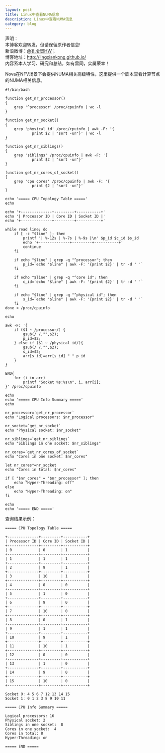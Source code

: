 ```yaml
---
layout: post
title: Linux中查看NUMA信息
description: Linux中查看NUMA信息
category: blog
---
```


声明：  
本博客欢迎转发，但请保留原作者信息!  
新浪微博：[@孔令贤HW](http://weibo.com/lingxiankong)；   
博客地址：<http://lingxiankong.github.io/>  
内容系本人学习、研究和总结，如有雷同，实属荣幸！

Nova在NFV场景下会提供NUMA相关高级特性，这里提供一个脚本查看计算节点的NUMA相关信息。

	#!/bin/bash
	
	function get_nr_processor()
	{
	    grep '^processor' /proc/cpuinfo | wc -l
	}
	
	function get_nr_socket()
	{
	    grep 'physical id' /proc/cpuinfo | awk -F: '{
	            print $2 | "sort -un"}' | wc -l
	}
	
	function get_nr_siblings()
	{
	    grep 'siblings' /proc/cpuinfo | awk -F: '{
	            print $2 | "sort -un"}'
	}
	
	function get_nr_cores_of_socket()
	{
	    grep 'cpu cores' /proc/cpuinfo | awk -F: '{
	            print $2 | "sort -un"}'
	}
	
	echo '===== CPU Topology Table ====='
	echo
	
	echo '+--------------+---------+-----------+'
	echo '| Processor ID | Core ID | Socket ID |'
	echo '+--------------+---------+-----------+'
	
	while read line; do
	    if [ -z "$line" ]; then
	        printf '| %-12s | %-7s | %-9s |\n' $p_id $c_id $s_id
	        echo '+--------------+---------+-----------+'
	        continue
	    fi
	
	    if echo "$line" | grep -q "^processor"; then
	        p_id=`echo "$line" | awk -F: '{print $2}' | tr -d ' '` 
	    fi
	
	    if echo "$line" | grep -q "^core id"; then
	        c_id=`echo "$line" | awk -F: '{print $2}' | tr -d ' '` 
	    fi
	
	    if echo "$line" | grep -q "^physical id"; then
	        s_id=`echo "$line" | awk -F: '{print $2}' | tr -d ' '` 
	    fi
	done < /proc/cpuinfo
	
	echo
	
	awk -F: '{ 
	    if ($1 ~ /processor/) {
	        gsub(/ /,"",$2);
	        p_id=$2;
	    } else if ($1 ~ /physical id/){
	        gsub(/ /,"",$2);
	        s_id=$2;
	        arr[s_id]=arr[s_id] " " p_id
	    }
	} 
	
	END{
	    for (i in arr) 
	        printf "Socket %s:%s\n", i, arr[i];
	}' /proc/cpuinfo
	
	echo
	echo '===== CPU Info Summary ====='
	echo
	
	nr_processor=`get_nr_processor`
	echo "Logical processors: $nr_processor"
	
	nr_socket=`get_nr_socket`
	echo "Physical socket: $nr_socket"
	
	nr_siblings=`get_nr_siblings`
	echo "Siblings in one socket: $nr_siblings"
	
	nr_cores=`get_nr_cores_of_socket`
	echo "Cores in one socket: $nr_cores"
	
	let nr_cores*=nr_socket
	echo "Cores in total: $nr_cores"
	
	if [ "$nr_cores" = "$nr_processor" ]; then
	    echo "Hyper-Threading: off"
	else
	    echo "Hyper-Threading: on"
	fi
	
	echo
	echo '===== END ====='

查询结果示例：

	===== CPU Topology Table =====
	
	+--------------+---------+-----------+
	| Processor ID | Core ID | Socket ID |
	+--------------+---------+-----------+
	| 0            | 0       | 1         |
	+--------------+---------+-----------+
	| 1            | 1       | 1         |
	+--------------+---------+-----------+
	| 2            | 9       | 1         |
	+--------------+---------+-----------+
	| 3            | 10      | 1         |
	+--------------+---------+-----------+
	| 4            | 0       | 0         |
	+--------------+---------+-----------+
	| 5            | 1       | 0         |
	+--------------+---------+-----------+
	| 6            | 9       | 0         |
	+--------------+---------+-----------+
	| 7            | 10      | 0         |
	+--------------+---------+-----------+
	| 8            | 0       | 1         |
	+--------------+---------+-----------+
	| 9            | 1       | 1         |
	+--------------+---------+-----------+
	| 10           | 9       | 1         |
	+--------------+---------+-----------+
	| 11           | 10      | 1         |
	+--------------+---------+-----------+
	| 12           | 0       | 0         |
	+--------------+---------+-----------+
	| 13           | 1       | 0         |
	+--------------+---------+-----------+
	| 14           | 9       | 0         |
	+--------------+---------+-----------+
	| 15           | 10      | 0         |
	+--------------+---------+-----------+
	
	Socket 0: 4 5 6 7 12 13 14 15
	Socket 1: 0 1 2 3 8 9 10 11
	
	===== CPU Info Summary =====
	
	Logical processors: 16
	Physical socket: 2
	Siblings in one socket:  8
	Cores in one socket:  4
	Cores in total: 8
	Hyper-Threading: on
	
	===== END =====	